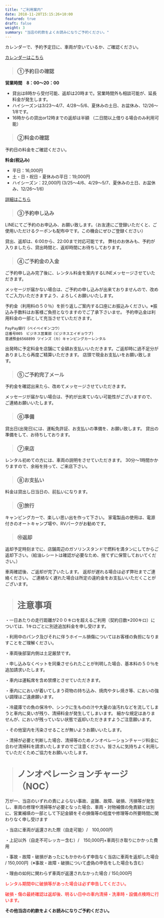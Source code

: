 ```yaml
---
title: "ご利用案内"
date: 2018-11-28T15:15:26+10:00
featured: true
draft: false
weight: 3
summary: "当店の約款をよくお読みになりご予約ください。"
---
```


カレンダーで、予約予定日に、車両が空いているか、ご確認ください。

[カレンダーはこちら](/services/tax-preperation/)


> ### ①予約日の確認


**営業時間　8：00～20：00**

- 貸出は8時から受付可能、返却は20時まで。営業時間外も相談可能が、延長料金が発生します。
- ハイシーズンは3/23～4/7、4/28～5/6、夏休みの土日、お盆休み、12/26～1/8です。
- 16時からの貸出or12時までの返却は半額 （二日間以上借りる場合のみ利用可能）


> ### ②料金の確認
予約日の料金をご確認ください。

**料金(税込み)**
 - 平日：16,000円
 - 土・日・祝日・夏休みの平日：19,000円
 - ハイシーズン：22,000円 (3/25～4/6、4/29～5/7、夏休みの土日、お盆休み、12/26～1/6)

[詳細はこちら](/services/mergers/)


> ### ③予約申し込み
LINEにてご予約のお申込み、お願い致します。（お友達にご登録いただくと、ご使用いただけるクーポンも配布中です。この機会にぜひご登録ください）

貸出、返却は、6:00から、22:00まで対応可能です。
弊社のお休みも、予約が入りましたら、貸出時間と、返却時間にお待ちしております。



> ### ④ご予約金の入金

ご予約申し込み完了後に、レンタル料金を案内するLINEメッセージさせていただきます。

メッセージが届かない場合は、ご予約の申し込みが出来ておりませんので、改めてご入力いただきますよう、よろしくお願いいたします。

予約金（利用料の５０％）を折り返しご案内する口座にお振込みください。※振込み手数料はお客様ご負担となりますのでご了承下さいませ。
予約申込金は利用料金の一部として充当させていただきます。
```
PayPay銀行（ペイペイギンコウ）
店番号005　ビジネス営業部（ビジネスエイギョウブ)　
普通預金6568899 ツインズ（カ）キャンピングカーレンタル
```
出発時に予定料金を店舗にて全額お支払いいただきます。ご返却時に過不足分がありましたら再度ご精算いただきます。
店頭で現金お支払いをお願い致します。 　


> ### ⑤ご予約完了メール
予約金を確認出来たら、改めてメッセージさせていただきます。

メッセージが届かない場合は、予約が出来ていない可能性がございますので、
ご連絡お願いいたします。


> ### ⑥準備
貸出日(出発日)には、運転免許証、お支払いの準備を、お願い致します。
貸出の準備をして、お待ちしております。


> ### ⑦来店
レンタル初めての方には、車両の説明をさせていただきます。
30分～1時間かかりますので、余裕を持って、ご来店下さい。


> ### ⑧お支払い
料金は貸出し日当日の、前払いになります。


> ### ⑨旅行
キャンピングカーで、楽しい思い出を作って下さい。
家電製品の使用は、電源付きのオートキャンプ場や、RVパークがお勧めです。


> ### ⑩返却
返却予定時刻までに、店舗周辺のガソリンスタンドで燃料を満タンにしてからご返却下さい。（給油レシートは確認が必要なため、捨てずに保管しておいてください。）

車両確認後、ご返却が完了いたします。
返却が遅れる場合は必ず弊社までご連絡ください。
ご連絡なく遅れた場合は所定の違約金をお支払いいただくことがございます。


> # 注意事項
・一日あたりの走行距離が2００キロを超えるご利用（契約日数×200キロ）については、1キロごとに別途追加料金を申し受けます。

・利用中のパンク及びそれに伴うホイール損傷についてはお客様の負担になりますことをご理解ください。

・車両後部室内側は土足厳禁です。

・申し込みなくペットを同乗させられたことが判明した場合、基本料の５０％を追加請求いたします。

・車内は運転席を含め禁煙とさせていただきます。

・車内ににおいが着いてしまう荷物の持ち込み、焼肉やタレ焼き等、においの強い調理はご遠慮願います。

・冷蔵庫での魚の保冷や、シンクに生ものの汁や大量の油汚れなどを流してしまうと車内に臭いが残り、清掃料金が発生してしまいます。
細かな規定はありませんが、においが残っていない状態で返却いただきますようご注意願います。

・その他室内を汚染させることが無いようお願いいたします。

・清掃が必要と判断した場合、清掃等のためノンオペレーションチャージ料金に合わせ清掃料を請求いたしますのでご注意ください。皆さんに気持ちよく利用していただくためご協力をお願いいたします。

> # ノンオペレーションチャージ（NOC）
万が一、当店のいずれの責によらない事故、盗難、故障、破損、汚損等が発生し、車両の修理や清掃等が必要となった場合、車両・対物補償の免責額とは別に、営業補填の一部として下記金額をその損傷等の程度や修理等の所要時間に関わりなく申し受けます

・当店に車両が返還された際（自走可能）/　100,000円

・上記以外（自走不可レッカー含む）/　150,000円+車両引き取りにかかった費用

・事故・故障・破損があったにもかかわらず申告なく当店に車両を返却した場合 / 150,000円（※事故・故障・破損について虚偽の申告をした場合も含む）

・理由の如何に関わらず車両が返還されなかった場合 / 150,000円


<font color="red">レンタル期間中に破損等があった場合は必ず申告してください。</font>

<font color="red">破損・傷の最終確認は返却後、明るい日中の車内清掃・洗車時・設備点検時に行います。</font>

**その他当店の約款をよくお読みになりご予約ください。**


